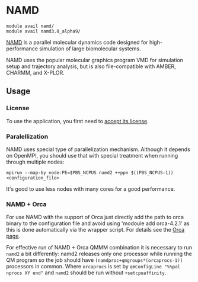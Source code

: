 # NAMD 

    module avail namd/
    module avail namd3.0_alpha9/

[NAMD](http://www.ks.uiuc.edu/Research/namd/) is a parallel molecular dynamics code designed for high-performance simulation of large biomolecular systems. 

NAMD uses the popular molecular graphics program VMD for simulation setup and trajectory analysis, but is also file-compatible with AMBER, CHARMM, and X-PLOR. 

## Usage

### License

To use the application, you first need to [accept its license](https://perun.metacentrum.cz/meta/registrar/?locale=en&vo=meta&group=lic_namd). 

### Paralellization

NAMD uses special type of parallelization mechanism. Although it depends on OpenMPI, you should use that with special treatment when running through multiple nodes:

    mpirun --map-by node:PE=$PBS_NCPUS namd2 ++ppn $((PBS_NCPUS-1)) <configuration_file>

It's good to use less nodes with many cores for a good performance.

### NAMD + Orca

For use NAMD with the support of Orca just directly add the path to orca binary to the configuration file and avoid using 'modoule add orca-4.2.1' as this is done automatically via the wrapper script. For details see the [Orca page](../../software/sw-list/orca).

For effective run of NAMD + Orca QMMM combination it is necessary to run `namd2` a bit differently: namd2 releases only one processor while running the QM program so the job should have `(namdproc+qmgroups*(orcaprocs-1))` processors in common. Where `orcaprocs` is set by `qmConfigLine "%%pal nprocs XY end"` and `namd2` should be run without `+setcpuaffinity`. 
